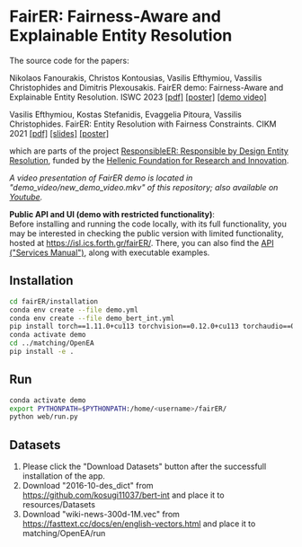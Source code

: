 # FairER: Fairness-Aware and Explainable Entity Resolution

The source code for the papers:

Nikolaos Fanourakis, Christos Kontousias, Vasilis Efthymiou, Vassilis Christophides and Dimitris Plexousakis. FairER demo: Fairness-Aware and Explainable Entity Resolution. ISWC 2023 [[pdf]](https://github.com/vefthym/fairER/blob/main/ISWC2023_fairer_demo.pdf) [[poster]]() [[demo video]](https://youtu.be/DTrf9sbmCZE) 

Vasilis Efthymiou, Kostas Stefanidis, Evaggelia Pitoura, Vassilis Christophides. FairER: Entity Resolution with Fairness Constraints. CIKM 2021 [[pdf]](https://github.com/vefthym/fairER/blob/main/CIKM2021short_fairER_CR.pdf) [[slides]](https://github.com/vefthym/fairER/blob/main/FairER-slides.pdf) [[poster]](https://github.com/vefthym/fairER/blob/main/FairER_poster.pdf)


which are parts of the project <a href="https://isl.ics.forth.gr/ResponsibleER/">ResponsibleER: Responsible by Design Entity Resolution</a>, 
funded by the <a href="https://www.elidek.gr/en/homepage/">Hellenic Foundation for Research and Innovation</a>.

*A video presentation of FairER demo is located in "demo_video/new_demo_video.mkv" of this repository; also available on [Youtube](https://youtu.be/DTrf9sbmCZE).*

**Public API and UI (demo with restricted functionality)**:<br/>
Before installing and running the code locally, with its full functionality, you may be interested in checking the public version with limited functionality, hosted at <a href="https://isl.ics.forth.gr/fairER/">https://isl.ics.forth.gr/fairER/</a>. There, you can also find the <a href="https://isl.ics.forth.gr/fairER/services-manual">API ("Services Manual")</a>, along with executable examples. 

## Installation
```bash
cd fairER/installation
conda env create --file demo.yml
conda env create --file demo_bert_int.yml
pip install torch==1.11.0+cu113 torchvision==0.12.0+cu113 torchaudio==0.11.0 --extra-index-url https://download.pytorch.org/whl/cu113
conda activate demo
cd ../matching/OpenEA
pip install -e .
```

## Run
```bash
conda activate demo
export PYTHONPATH=$PYTHONPATH:/home/<username>/fairER/
python web/run.py
```

## Datasets
1. Please click the "Download Datasets" button after the successfull installation of the app.
2. Download "2016-10-des_dict" from https://github.com/kosugi11037/bert-int and place it to resources/Datasets
3. Download "wiki-news-300d-1M.vec" from https://fasttext.cc/docs/en/english-vectors.html and place it to matching/OpenEA/run

